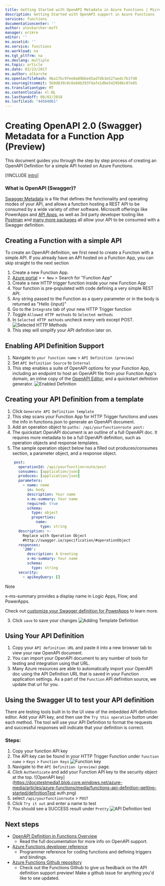 ```yaml
---
title: Getting Started with OpenAPI Metadata in Azure Functions | Microsoft Docs
description: Getting Started with OpenAPI support in Azure Functions
services: functions
documentationcenter: ''
author: alexkarcher-msft
manager: erikre
editor: ''
ms.assetid: ''
ms.service: functions
ms.workload: na
ms.tgt_pltfrm: na
ms.devlang: multiple
ms.topic: article
ms.date: 03/23/2017
ms.author: alkarche
ms.openlocfilehash: 9ba17bc9fee0a89bbe45ad7db3e527aedc7b1fd0
ms.sourcegitcommit: 5b9d839c0c0a94b293fdafe1d6e5429506c07e05
ms.translationtype: MT
ms.contentlocale: nl-NL
ms.lasthandoff: 08/02/2018
ms.locfileid: "44564061"
---
```

# <a name="creating-openapi-20-swagger-metadata-for-a-function-app-preview"></a>Creating OpenAPI 2.0 (Swagger) Metadata for a Function App (Preview)

This document guides you through the step by step process of creating an OpenAPI Definition for a simple API hosted on Azure Functions.

[!INCLUDE [intro](../../includes/functions-bindings-intro.md)]

### <a name="what-is-openapi-swagger"></a>What is OpenAPI (Swagger)?
[Swagger Metadata](http://swagger.io/) is a file that defines the functionality and operating modes of your API, and allows a function hosting a REST API to be consumed by a wide variety of other software. Microsoft offerings like PowerApps and [API Apps](https://docs.microsoft.com/azure/app-service-api/app-service-api-dotnet-get-started#a-idcodegena-generate-client-code-for-the-data-tier), as well as 3rd party developer tooling like [Postman](https://www.getpostman.com/docs/importing_swagger) and [many more packages](http://swagger.io/tools/) all allow your API to be consumed with a Swagger definition.

## <a name="prepare-function"></a>Creating a Function with a simple API
  To create an OpenAPI definition, we first need to create a Function with a simple API. If you already have an API hosted on a Function App, you can skip straight to the next section
1. Create a new Function App.
  1. [Azure portal](https://portal.azure.com) > `+ New` > Search for "Function App"
1. Create a new HTTP trigger function inside your new Function App
  1. Your function is pre-populated with code defining a very simple REST API.
  1. Any string passed to the Function as a query parameter or in the body is returned as "Hello {input}"
1. Go to the `Integrate` tab of your new HTTP Trigger function
  1. Toggle `Allowed HTTP methods` to `Selected methods`
  1. In `Selected HTTP methods` uncheck every verb except POST.
    ![Selected HTTP Methods](https://docstestmedia1.blob.core.windows.net/azure-media/articles/azure-functions/media/functions-api-definition-getting-started/selectedHTTPmethods.PNG)
  1. This step will simplify your API definition later on.

## <a name="enable"></a>Enabling API Definition Support
1. Navigate to `your function name` > `API Definition (preview)`
1. Set `API Definition Source` to `Internal`
  1. This step enables a suite of OpenAPI options for your Function App, including an endpoint to host an OpenAPI file from your Function App's domain, an inline copy of the [OpenAPI Editor](http://editor.swagger.io), and a quickstart definition generator.
![Enabled Definition](https://docstestmedia1.blob.core.windows.net/azure-media/articles/azure-functions/media/functions-api-definition-getting-started/enabledefinition.PNG)

## <a name="create-definition"></a>Creating your API Definition from a template
1. Click `Generate API Definition template`
  1. This step scans your Function App for HTTP Trigger functions and uses the info in functions.json to generate an OpenAPI document.
2. Add an operation object to `paths: /api/yourfunctionroute post:`
  1. The quickstart OpenAPI document is an outline of a full OpenAPI doc. It requires more metadata to be a full OpenAPI definition, such as operation objects and response templates.
  1. The sample operation object below has a filled out produces/consumes section, a parameter object, and a response object.
  
  ```yaml
      post:
        operationId: /api/yourfunctionroute/post
        consumes: [application/json]
        produces: [application/json]
        parameters:
          - name: name
            in: body
            description: Your name
            x-ms-summary: Your name
            required: true
            schema:
              type: object
              properties:
                name:
                  type: string
        description: >-
          Replace with Operation Object
          #http://swagger.io/specification/#operationObject
        responses:
          '200':
            description: A Greeting
            x-ms-summary: Your name
            schema:
              type: string
        security:
          - apikeyQuery: []
  ```

> [!NOTE]
>  x-ms-summary provides a display name in Logic Apps, Flow, and PowerApps.
>
> Check out [customize your Swagger definition for PowerApps](https://powerapps.microsoft.com/tutorials/customapi-how-to-swagger/) to learn more.

3. Click `save` to save your changes ![Adding Template Definition](https://docstestmedia1.blob.core.windows.net/azure-media/articles/azure-functions/media/functions-api-definition-getting-started/addingtemplate.png)

## <a name="use-definition"></a>Using Your API Definition
1. Copy your `API definition URL` and paste it into a new browser tab to view your raw OpenAPI document.
1. You can import your OpenAPI document to any number of tools for testing and integration using that URL.
  1. Many Azure resources are able to automatically import your OpenAPI doc using the API Definition URL that is saved in your Function application settings. As a part of the `Function` API definition source, we update that url for you.


## <a name="test-definition"></a>Using the Swagger UI to test your API definition
There are testing tools built in to the UI view of the imbedded API definition editor. Add your API key, and then use the `Try this operation` button under each method. The tool will use your API Definition to format the requests and successful responses will indicate that your definition is correct.

### <a name="steps"></a>Steps:

1. Copy your function API key
  1. The API key can be found in your HTTP Trigger Function under `function name` > `Keys` > `Function Keys`
  ![Function key](https://docstestmedia1.blob.core.windows.net/azure-media/articles/azure-functions/media/functions-api-definition-getting-started/functionkey.png)
1. Navigate to the `API Definition (preview)` page.
  1. Click `Authenticate` and add your Function API key to the security object at the top.
  ![OpenAPI key](https://docstestmedia1.blob.core.windows.net/azure-media/articles/azure-functions/media/functions-api-definition-getting-started/definitionTest auth.png)
1. select `/api/yourfunctionroute` > `POST`
1. Click `Try it out` and enter a name to test
1. You should see a SUCCESS result under `Pretty`
![API Definition test](https://docstestmedia1.blob.core.windows.net/azure-media/articles/azure-functions/media/functions-api-definition-getting-started/definitionTest.png)

## <a name="next-steps"></a>Next steps
* [OpenAPI Definition in Functions Overview](functions-api-definition.md)
  * Read the full documentation for more info on OpenAPI support.
* [Azure Functions developer reference](functions-reference.md)  
  * Programmer reference for coding functions and defining triggers and bindings.
* [Azure Functions Github repository](https://github.com/Azure/Azure-Functions/)
  * Check out the Functions Github to give us feedback on the API definition support preview! Make a github issue for anything you'd like to see updated.






